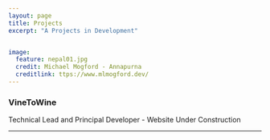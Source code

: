 ```yaml
---
layout: page
title: Projects
excerpt: "A Projects in Development"


image:
  feature: nepal01.jpg
  credit: Michael Mogford - Annapurna
  creditlink: ttps://www.mlmogford.dev/
---
```



### VineToWine

 Technical Lead and Principal Developer - Website Under Construction

 ---------------
